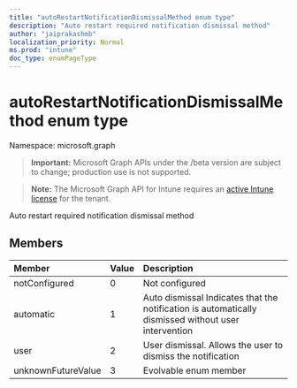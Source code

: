 ```yaml
---
title: "autoRestartNotificationDismissalMethod enum type"
description: "Auto restart required notification dismissal method"
author: "jaiprakashmb"
localization_priority: Normal
ms.prod: "intune"
doc_type: enumPageType
---
```


# autoRestartNotificationDismissalMethod enum type

Namespace: microsoft.graph

> **Important:** Microsoft Graph APIs under the /beta version are subject to change; production use is not supported.

> **Note:** The Microsoft Graph API for Intune requires an [active Intune license](https://go.microsoft.com/fwlink/?linkid=839381) for the tenant.

Auto restart required notification dismissal method

## Members
|Member|Value|Description|
|:---|:---|:---|
|notConfigured|0|Not configured|
|automatic|1|Auto dismissal Indicates that the notification is automatically dismissed without user intervention|
|user|2|User dismissal. Allows the user to dismiss the notification|
|unknownFutureValue|3|Evolvable enum member|
